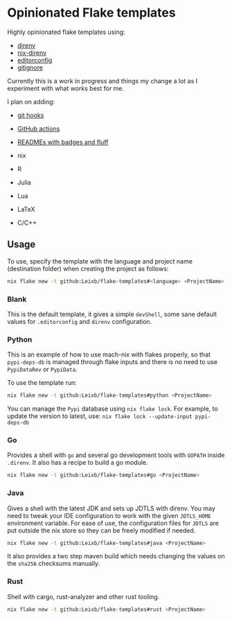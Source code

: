 # Opinionated Flake templates

Highly opinionated flake templates using:

- [direnv](https://direnv.net/)
- [nix-direnv](https://github.com/nix-community/nix-direnv)
- [editorconfig](https://editorconfig.org/)
- [gitignore](https://github.com/github/gitignore)

Currently this is a work in progress and things my change a lot as I experiment
with what works best for me.

I plan on adding:

- [git hooks](https://git-scm.com/book/en/v2/Customizing-Git-Git-Hooks)
- [GitHub actions](https://github.com/features/actions)
- [READMEs with badges and fluff](https://shields.io/)

- nix
- R
- Julia
- Lua
- LaTeX
- C/C++

## Usage

To use, specify the template with the language and project name (destination
folder) when creating the project as follows:

```bash
nix flake new -t github:Leixb/flake-templates#<language> <ProjectName>
```

### Blank

This is the default template, it gives a simple `devShell`, some sane
default values for `.editorconfig` and `direnv` configuration.

### Python

This is an example of how to use mach-nix with flakes properly, so
that `pypi-deps-db` is managed through flake inputs and there is
no need to use `PypiDataRev` or `PypiData`.

To use the template run:

```bash
nix flake new -t github:Leixb/flake-templates#python <ProjectName>
```

You can manage the `Pypi` database using `nix flake lock`. For example, to
update the version to latest, use: `nix flake lock --update-input pypi-deps-db`

### Go

Provides a shell with `go` and several go development tools with `GOPATH` inside
`.direnv`. It also has a recipe to build a go module.

```bash
nix flake new -t github:Leixb/flake-templates#go <ProjectName>
```

### Java

Gives a shell with the latest JDK and sets up JDTLS with direnv. You
may need to tweak your IDE configuration to work with the given `JDTLS_HOME`
environment variable. For ease of use, the configuration files for `JDTLS` are
put outside the nix store so they can be freely modified if needed.

```bash
nix flake new -t github:Leixb/flake-templates#java <ProjectName>
```

It also provides a two step maven build which needs changing the values
on the `sha256` checksums manually.

### Rust

Shell with cargo, rust-analyzer and other rust tooling.

```bash
nix flake new -t github:Leixb/flake-templates#rust <ProjectName>
```
